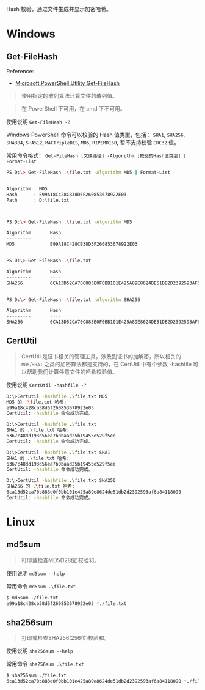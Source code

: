Hash 校验，通过文件生成并显示加密哈希。


# Windows

## Get-FileHash

Reference:
- [Microsoft.PowerShell.Utility Get-FileHash](https://learn.microsoft.com/en-us/powershell/module/microsoft.powershell.utility/get-filehash)

> 使用指定的散列算法计算文件的散列值。

> 在 PowerShell 下可用，在 cmd 下不可用。

使用说明 `Get-FileHash -?`

Windows PowerShell 命令可以校验的 Hash 值类型，包括：
`SHA1`, `SHA256`, `SHA384`, `SHA512`, `MACTripleDES`, `MD5`, `RIPEMD160`, 暂不支持校验 `CRC32` 值。

常用命令格式：
`Get-FileHash [文件路径] -Algorithm [校验的Hash值类型] | Format-List`

```sh
PS D:\> Get-FileHash .\file.txt -Algorithm MD5 | Format-List


Algorithm : MD5
Hash      : E99A18C428CB38D5F260853678922E03
Path      : D:\file.txt



PS D:\> Get-FileHash .\file.txt -Algorithm MD5

Algorithm       Hash                                                                   Path
---------       ----                                                                   ----
MD5             E99A18C428CB38D5F260853678922E03                                       D:\file.txt


PS D:\> Get-FileHash .\file.txt

Algorithm       Hash                                                                   Path
---------       ----                                                                   ----
SHA256          6CA13D52CA70C883E0F0BB101E425A89E8624DE51DB2D2392593AF6A84118090       D:\file.txt


PS D:\> Get-FileHash .\file.txt -Algorithm SHA256

Algorithm       Hash                                                                   Path
---------       ----                                                                   ----
SHA256          6CA13D52CA70C883E0F0BB101E425A89E8624DE51DB2D2392593AF6A84118090       D:\file.txt


```


## CertUtil

> CertUtil 是证书相关的管理工具，涉及到证书的加解密，所以相关的 `MD5`/`SHA1` 之类的加密算法都是支持的，在 CertUtil 中有个参数 -hashfile 可以帮助我们计算任意文件的哈希校验值。

使用说明 `CertUtil -hashfile -?`

```sh
D:\>CertUtil -hashfile .\file.txt MD5
MD5 的 .\file.txt 哈希:
e99a18c428cb38d5f260853678922e03
CertUtil: -hashfile 命令成功完成。

D:\>CertUtil -hashfile .\file.txt
SHA1 的 .\file.txt 哈希:
6367c48dd193d56ea7b0baad25b19455e529f5ee
CertUtil: -hashfile 命令成功完成。

D:\>CertUtil -hashfile .\file.txt SHA1
SHA1 的 .\file.txt 哈希:
6367c48dd193d56ea7b0baad25b19455e529f5ee
CertUtil: -hashfile 命令成功完成。

D:\>CertUtil -hashfile .\file.txt SHA256
SHA256 的 .\file.txt 哈希:
6ca13d52ca70c883e0f0bb101e425a89e8624de51db2d2392593af6a84118090
CertUtil: -hashfile 命令成功完成。


```




# Linux

## md5sum

> 打印或检查MD5(128位)校验和。

使用说明 `md5sum --help`

常用命令 `md5sum .\file.txt`

```sh
$ md5sum ./file.txt
e99a18c428cb38d5f260853678922e03 *./file.txt

```


## sha256sum

> 打印或检查SHA256(256位)校验和。

使用说明 `sha256sum --help`

常用命令 `sha256sum .\file.txt`

```sh
$ sha256sum ./file.txt
6ca13d52ca70c883e0f0bb101e425a89e8624de51db2d2392593af6a84118090 *./file.txt

```

